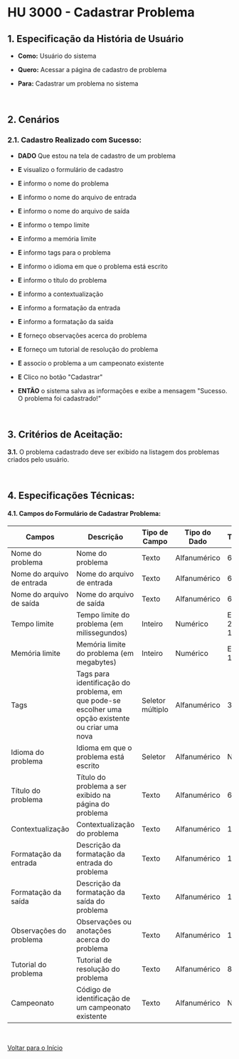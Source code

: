 # HU 3000 - Cadastrar Problema <a name="inicio"></a>

## 1. Especificação da História de Usuário

-   **Como:** Usuário do sistema

-   **Quero:** Acessar a página de cadastro de problema

-   **Para:** Cadastrar um problema no sistema

<br>

## 2. Cenários

### 2.1. Cadastro Realizado com Sucesso:

-   **DADO** Que estou na tela de cadastro de um problema

-   **E** visualizo o formulário de cadastro

-   **E** informo o nome do problema

-   **E** informo o nome do arquivo de entrada

-   **E** informo o nome do arquivo de saída

-   **E** informo o tempo limite

-   **E** informo a memória limite

-   **E** informo tags para o problema

-   **E** informo o idioma em que o problema está escrito

-   **E** informo o título do problema

-   **E** informo a contextualização

-   **E** informo a formatação da entrada

-   **E** informo a formatação da saída

-   **E** forneço observações acerca do problema

-   **E** forneço um tutorial de resolução do problema

-   **E** associo o problema a um campeonato existente

-   **E** Clico no botão "Cadastrar"

-   **ENTÃO** o sistema salva as informações e exibe a mensagem "Sucesso. O problema foi cadastrado!"

<br>

## 3. Critérios de Aceitação:

**3.1.** O problema cadastrado deve ser exibido na listagem dos problemas criados pelo usuário.

<br>

## 4. Especificações Técnicas:

#### 4.1. Campos do Formulário de Cadastrar Problema:

| Campos                     | Descrição                                                                                          | Tipo de Campo    | Tipo do Dado | Tamanho            | Máscara | Editável | Obrigatório | Regras |
| -------------------------- | -------------------------------------------------------------------------------------------------- | ---------------- | ------------ | ------------------ | ------- | -------- | ----------- | ------ |
| Nome do problema           | Nome do problema                                                                                   | Texto            | Alfanumérico | 64                 | N/A     | S        | S           | N/A    |
| Nome do arquivo de entrada | Nome do arquivo de entrada                                                                         | Texto            | Alfanumérico | 64                 | N/A     | S        | S           | N/A    |
| Nome do arquivo de saída   | Nome do arquivo de saída                                                                           | Texto            | Alfanumérico | 64                 | N/A     | S        | S           | N/A    |
| Tempo limite               | Tempo limite do problema (em milissegundos)                                                        | Inteiro          | Numérico     | Entre 250 e 15.000 | N/A     | S        | S           | N/A    |
| Memória limite             | Memória limite do problema (em megabytes)                                                          | Inteiro          | Numérico     | Entre 4 e 1024     | N/A     | S        | S           | N/A    |
| Tags                       | Tags para identificação do problema, em que pode-se escolher uma opção existente ou criar uma nova | Seletor múltiplo | Alfanumérico | 32                 | N/A     | S        | N           | N/A    |
| Idioma do problema         | Idioma em que o problema está escrito                                                              | Seletor          | Alfanumérico | N/A                | N/A     | S        | S           | N/A    |
| Título do problema         | Título do problema a ser exibido na página do problema                                             | Texto            | Alfanumérico | 64                 | N/A     | S        | S           | N/A    |
| Contextualização           | Contextualização do problema                                                                       | Texto            | Alfanumérico | 10.240             | N/A     | S        | S           | N/A    |
| Formatação da entrada      | Descrição da formatação da entrada do problema                                                     | Texto            | Alfanumérico | 10.240             | N/A     | S        | S           | N/A    |
| Formatação da saída        | Descrição da formatação da saída do problema                                                       | Texto            | Alfanumérico | 10.240             | N/A     | S        | S           | N/A    |
| Observações do problema    | Observações ou anotações acerca do problema                                                        | Texto            | Alfanumérico | 10.240             | N/A     | S        | N           | N/A    |
| Tutorial do problema       | Tutorial de resolução do problema                                                                  | Texto            | Alfanumérico | 80.240             | N/A     | S        | N           | N/A    |
| Campeonato                 | Código de identificação de um campeonato existente                                                 | Texto            | Alfanumérico | N/A                | N/A     | S        | N           | N/A    |

<br>

[Voltar para o Início](#inicio)
